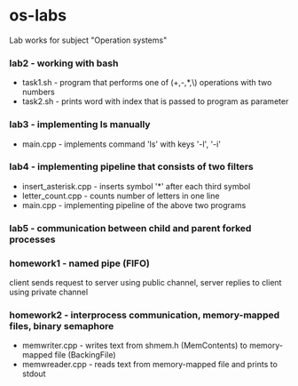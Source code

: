 # os-labs
Lab works for subject "Operation systems"

### lab2 - working with bash
- task1.sh - program that performs one of (+,-,*,\\) operations with two numbers
- task2.sh - prints word with index that is passed to program as parameter

### lab3 - implementing ls manually
- main.cpp - implements command 'ls' with keys '-l', '-i'

### lab4 - implementing pipeline that consists of two filters
- insert_asterisk.cpp - inserts symbol '*' after each third symbol
- letter_count.cpp - counts number of letters in one line
- main.cpp - implementing pipeline of the above two programs

### lab5 - communication between child and parent forked processes

### homework1 - named pipe (FIFO)
client sends request to server using public channel, server replies to client using private channel

### homework2 - interprocess communication, memory-mapped files, binary semaphore
- memwriter.cpp - writes text from shmem.h (MemContents) to memory-mapped file (BackingFile)
- memwreader.cpp - reads text from memory-mapped file and prints to stdout
